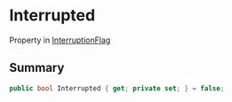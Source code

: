 # Interrupted

Property in [InterruptionFlag](/api/csharp/yarn.unity.interruptionflag.md)

## Summary



```csharp
public bool Interrupted { get; private set; } = false;
```

